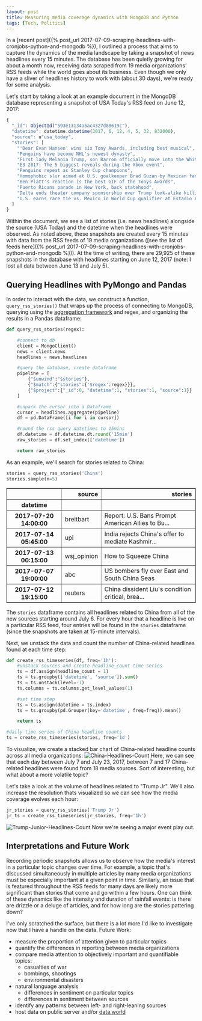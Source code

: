 ```yaml
---
layout: post
title: Measuring media coverage dynamics with MongoDB and Python
tags: [Tech, Politics]
---
```


In a [recent post]({% post_url 2017-07-09-scraping-headlines-with-cronjobs-python-and-mongodb %}), I outlined a process that aims to capture the dynamics of the media landscape by taking a snapshot of news headlines every 15 minutes. The database has been quietly growing for about a month now, receiving data scraped from 19 media organizations' RSS feeds while the world goes about its business. Even though we only have a sliver of headlines history to work with (about 30 days), we're ready for some analysis.

Let's start by taking a look at an example document in the MongoDB database representing a snapshot of USA Today's RSS feed on June 12, 2017:

```javascript
{
  "_id": ObjectId("593e13134a5ac4327d88619c"),
  "datetime": datetime.datetime(2017, 6, 12, 4, 5, 32, 832000),
  "source": u"usa_today",
  "stories": [
    "'Dear Evan Hansen' wins six Tony Awards, including best musical",
    "Penguins have become NHL's newest dynasty",
    "First lady Melania Trump, son Barron officially move into the White House",
    "E3 2017: The 5 biggest reveals during the Xbox event",
    "Penguins repeat as Stanley Cup champions",
    "Homophobic slur aimed at U.S. goalkeeper Brad Guzan by Mexican fans at World Cup qualifier",
    "Ben Platt's reaction is the best GIF of the Tonys Awards",
    "Puerto Ricans parade in New York, back statehood",
    "Delta ends theater company sponsorship over Trump look-alike killing scene",
    "U.S. earns rare tie vs. Mexico in World Cup qualifier at Estadio Azteca"
  ]
}
```

Within the document, we see a list of stories (i.e. news headlines) alongside the source (USA Today) and the datetime when the headlines were observed. As noted above, these snapshots are created every 15 minutes with data from the RSS feeds of 19 media organizations ([see the list of feeds here]({% post_url 2017-07-09-scraping-headlines-with-cronjobs-python-and-mongodb %})). At the time of writing, there are 29,925 of these snapshots in the database with headlines starting on June 12, 2017 (note: I lost all data between June 13 and July 5).

## Querying Headlines with PyMongo and Pandas
In order to interact with the data, we construct a function, `query_rss_stories()` that wraps up the process of connecting to MongoDB, querying using the [aggregation framework](https://docs.mongodb.com/manual/aggregation/) and regex, and organizing the results in a Pandas dataframe:

```python
def query_rss_stories(regex):

    #connect to db
    client = MongoClient()
    news = client.news
    headlines = news.headlines

    #query the database, create dataframe
    pipeline = [
        {"$unwind":"$stories"},
        {"$match":{"stories":{'$regex':regex}}},
        {"$project":{"_id":0, "datetime":1, "stories":1, "source":1}}
    ]

    #unpack the cursor into a Dataframe
    cursor = headlines.aggregate(pipeline)
    df = pd.DataFrame([i for i in cursor])

    #round the rss query datetimes to 15mins
    df.datetime = df.datetime.dt.round('15min')
    raw_stories = df.set_index(['datetime'])

    return raw_stories
```

As an example, we'll search for stories related to China:
```python
stories = query_rss_stories('China')
stories.sample(n=5)
```
<div>
<style>
    .dataframe thead tr:only-child th {
        text-align: right;
    }

    .dataframe thead th {
        text-align: left;
    }

    .dataframe tbody tr th {
        vertical-align: top;
    }
</style>
<table border="1" class="dataframe">
  <thead>
    <tr style="text-align: right;">
      <th></th>
      <th>source</th>
      <th>stories</th>
    </tr>
    <tr>
      <th>datetime</th>
      <th></th>
      <th></th>
    </tr>
  </thead>
  <tbody>
    <tr>
      <th>2017-07-20 14:00:00</th>
      <td>breitbart</td>
      <td>Report: U.S. Bans Prompt American Allies to Bu...</td>
    </tr>
    <tr>
      <th>2017-07-14 05:45:00</th>
      <td>upi</td>
      <td>India rejects China's offer to mediate Kashmir...</td>
    </tr>
    <tr>
      <th>2017-07-13 00:15:00</th>
      <td>wsj_opinion</td>
      <td>How to Squeeze China</td>
    </tr>
    <tr>
      <th>2017-07-07 19:00:00</th>
      <td>abc</td>
      <td>US bombers fly over East and South China Seas</td>
    </tr>
    <tr>
      <th>2017-07-12 19:15:00</th>
      <td>reuters</td>
      <td>China dissident Liu's condition critical, brea...</td>
    </tr>
  </tbody>
</table>
</div>

The `stories` dataframe contains all headlines related to China from all of the new sources starting around July 6. For every hour that a headline is live on a particular RSS feed, four entries will be found in the `stories` dataframe (since the snapshots are taken at 15-minute intervals).

Next, we unstack the data and count the number of China-related headlines found at each time step:

```python
def create_rss_timeseries(df, freq='1h'):
    #unstack sources and create headline_count time series
    ts = df.assign(headline_count = 1)
    ts = ts.groupby(['datetime', 'source']).sum()
    ts = ts.unstack(level=-1)
    ts.columns = ts.columns.get_level_values(1)

    #set time step
    ts = ts.assign(datetime = ts.index)
    ts = ts.groupby(pd.Grouper(key='datetime', freq=freq)).mean()

    return ts

#daily time series of China headline counts
ts = create_rss_timeseries(stories, freq='1d')
```

To visualize, we create a stacked bar chart of China-related headline counts across all media organizations:
![China-Headlines-Count]({{site.url}}/assets/img/china-headlines-count.png)
Here, we can see that each day between July 7 and July 23, 2017, between 7 and 17 China-related headlines were found from 18 media sources. Sort of interesting, but what about a more volatile topic?

Let's take a look at the volume of headlines related to "Trump Jr". We'll also increase the resolution thats visualized so we can see how the media coverage evolves each hour:

```python
jr_stories = query_rss_stories('Trump Jr')
jr_ts = create_rss_timeseries(jr_stories, freq='1h')
```

![Trump-Junior-Headlines-Count]({{site.url}}/assets/img/trump-jr-headlines-count.png)
Now we're seeing a major event play out.

## Interpretations and Future Work
Recording periodic snapshots allows us to observe how the media's interest in a particular topic changes over time. For example, a topic that's discussed simultaneously in multiple articles by many media organizations must be especially important at a given point in time. Similarly, an issue that is featured throughout the RSS feeds for many days are likely more significant than stories that come and go within a few hours. One can think of these dynamics like the intensity and duration of rainfall events: is there are drizzle or a deluge of articles, and for how long are the stories pattering down?

I've only scratched the surface, but there is a lot more I'd like to investigate now that I have a handle on the data. Future Work:
* measure the proportion of attention given to particular topics
* quantify the differences in reporting between media organizations
* compare media attention to objectively important and quantifiable topics:
    * casualties of war
    * bombings, shootings
    * environmental disasters
* natural language analysis
    * differences in sentiment on particular topics
    * differences in sentiment between sources
* identify any patterns between left- and right-leaning sources
* host data on public server and/or [data.world](https://data.world/)
